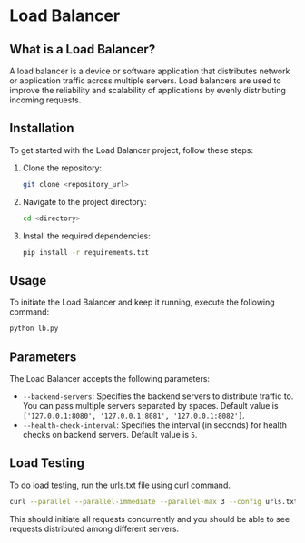 # Load Balancer

## What is a Load Balancer?
A load balancer is a device or software application that distributes network or application traffic across multiple servers. Load balancers are used to improve the reliability and scalability of applications by evenly distributing incoming requests.

## Installation
To get started with the Load Balancer project, follow these steps:

1. Clone the repository:
    ```bash
    git clone <repository_url>
    ```
2. Navigate to the project directory:
    ```bash
    cd <directory>
    ```
3. Install the required dependencies:
    ```bash
    pip install -r requirements.txt
    ```

## Usage
To initiate the Load Balancer and keep it running, execute the following command:
```bash
python lb.py
```


## Parameters

The Load Balancer accepts the following parameters:

- `--backend-servers`: Specifies the backend servers to distribute traffic to. You can pass multiple servers separated by spaces. Default value is `['127.0.0.1:8080', '127.0.0.1:8081', '127.0.0.1:8082']`.
- `--health-check-interval`: Specifies the interval (in seconds) for health checks on backend servers. Default value is `5`.

## Load Testing
To do load testing, run the urls.txt file using curl command.
```bash
curl --parallel --parallel-immediate --parallel-max 3 --config urls.txt
```

This should initiate all requests concurrently and you should be able to see requests distributed among different servers.